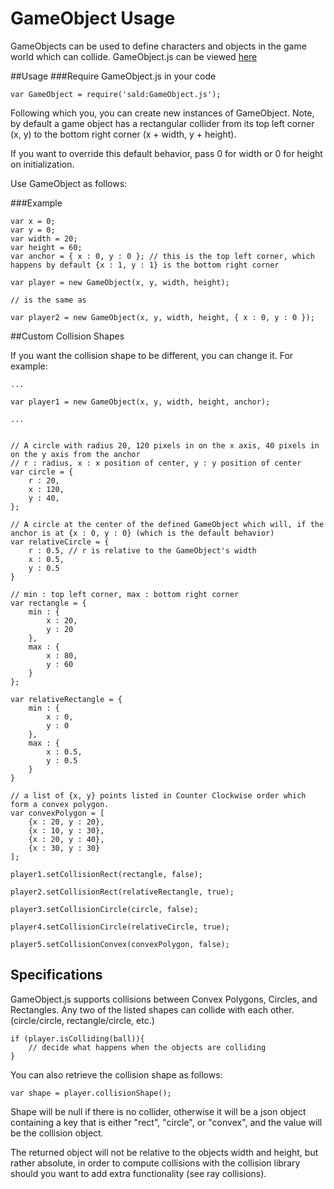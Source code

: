 # GameObject Usage

GameObjects can be used to define characters and objects in the game world which can collide. GameObject.js can be viewed [here](../sald/GameObject.js)

##Usage
###Require GameObject.js in your code
```
var GameObject = require('sald:GameObject.js');
```
Following which you, you can create new instances of GameObject.
Note, by default a game object has a rectangular collider from its top left corner (x, y) to the bottom right corner (x + width, y + height).

If you want to override this default behavior, pass 0 for width or 0 for height on initialization.

Use GameObject as follows:

###Example
```
var x = 0;
var y = 0;
var width = 20;
var height = 60;
var anchor = { x : 0, y : 0 }; // this is the top left corner, which happens by default {x : 1, y : 1} is the bottom right corner

var player = new GameObject(x, y, width, height);

// is the same as

var player2 = new GameObject(x, y, width, height, { x : 0, y : 0 });
```

##Custom Collision Shapes

If you want the collision shape to be different, you can change it. For example:

```
...

var player1 = new GameObject(x, y, width, height, anchor);

...


// A circle with radius 20, 120 pixels in on the x axis, 40 pixels in on the y axis from the anchor
// r : radius, x : x position of center, y : y position of center
var circle = {
	r : 20,
	x : 120,
	y : 40,
};

// A circle at the center of the defined GameObject which will, if the anchor is at {x : 0, y : 0} (which is the default behavior)
var relativeCircle = {
	r : 0.5, // r is relative to the GameObject's width
	x : 0.5,
	y : 0.5
}

// min : top left corner, max : bottom right corner
var rectangle = {
	min : {
		x : 20,
		y : 20
	},
	max : {
		x : 80,
		y : 60
	}
};

var relativeRectangle = {
	min : {
		x : 0,
		y : 0
	},
	max : {
		x : 0.5,
		y : 0.5
	}
}

// a list of {x, y} points listed in Counter Clockwise order which form a convex polygon.
var convexPolygon = [
	{x : 20, y : 20},
	{x : 10, y : 30},
	{x : 20, y : 40},
	{x : 30, y : 30}
];

player1.setCollisionRect(rectangle, false);

player2.setCollisionRect(relativeRectangle, true);

player3.setCollisionCircle(circle, false);

player4.setCollisionCircle(relativeCircle, true);

player5.setCollisionConvex(convexPolygon, false);
```

## Specifications

GameObject.js supports collisions between Convex Polygons, Circles, and Rectangles.
Any two of the listed shapes can collide with each other. (circle/circle, rectangle/circle, etc.)

```
if (player.isColliding(ball)){
	// decide what happens when the objects are colliding
}
```

You can also retrieve the collision shape as follows:

```
var shape = player.collisionShape();
```

Shape will be null if there is no collider, otherwise it will be a json object containing a key that is either "rect", "circle", or "convex", and the value will be the collision object.

The returned object will not be relative to the objects width and height, but rather absolute, in order to compute collisions with the collision library should you want to add extra functionality (see ray collisions).
